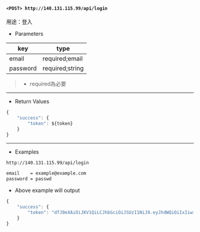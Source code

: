 #### `<POST> http://140.131.115.99/api/login`

用途：登入

* Parameters

|key     |type           |
|--------|---------------|
|email   |required;email |
|password|required;string|

>* required為必要

---

* Return Values

```js
{
    "success": {
        "token": ${token}
    }
}
```

---

* Examples

``` html
http://140.131.115.99/api/login

email    = example@example.com
password = passwd
```

* Above example will output

```javascript
{
    "success": {
        "token": "dfJ0eXAiOiJKV1QiLCJhbGciOiJSUzI1NiJ9.eyJhdWQiOiIxIiwianRpIjoiMzVmNTZiZWRlZGUyNTI2OWMyZmE1NDc1MTc2YmNiOGNkNTc5NDliMjQwYTQwM2EwZmJjN2JlNjBlMTYwZGNjNmFkMzAxYTFjMzQ0NzY1M2YiLCJpYXQiOjE2MDAzNTAzMDcsIm5iZiI6MTYwMDM1MDMwNywiZXhwIjoxNjMxODg2MzA3LCJzdWIiOiIyIiwic2NvcGVzIjpbXX0.mAlO5KkW7lA-UQnQnpODYa8PmC4V8xkiK8sfT2ZVkYgn46vMhCzG7AztnO5QaVaUAv0Ci-idDm4i_-OblkH71q4TcfLZ3PpMb_dzrtX7zj90Lu5Md8m5lQFqMOM97dewqk5-1AzsLqz5r2lry70m5jNaEFuDxD8lGeaQ7HwqcQ6kItIecF1cxtjLEvkFZvt8eyDZILLD7DKcKLV13uIErEkK5HMqnHIOIihyFqSSrFBU9BxjBbkIg4at8QMPwSUAYtL0iX8gF07H-FTScN-GlPvCpBuiFyTYdLo1Up1smZBpn_N6X2okAqmAa4pWK9Hx47lihffEoQq3RCyosVRq2K9DQJ4zoitJN5vYvBOm96spUWISIcuAsp-fzh90--gHYQOC5Uxs_5txjh6yeKc8UGgVh8ePRV9ii72gn6ECy6llqPa-3_ZEj0WZVSPsape1PK3Qp_rSJY_Q0z0WpR6fquC8AJq7KegkgoPk_zCuaUGBw6A5y6ZLHM0XRR2tOfD1PsPVERoW7mWc-aRNnDgIynNjjWi-3H3_he-G7RJQgO8lUUkiGgaxfj8dyIlQ3yO_qUOVgRKOLH_ejqqlfOvqadCz6zML0BtaWiB62DGSl1ywhIFU59klxaHhHvDGLFL5DoAj7-Bmz7IiKApFXI2ZtXfxp3RAU8inMggdP7pSfjVU"
    }
}
```